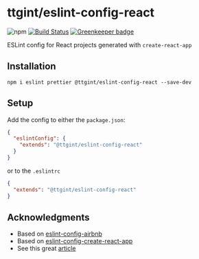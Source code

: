 # ttgint/eslint-config-react

![npm](https://img.shields.io/npm/v/@ttgint/eslint-config.svg) [![Build Status](https://travis-ci.org/ttgint/eslint-config-react.svg?branch=master)](https://travis-ci.org/ttgint/eslint-config-react) [![Greenkeeper badge](https://badges.greenkeeper.io/ttgint/eslint-config-react.svg)](https://greenkeeper.io/)

ESLint config for React projects generated with `create-react-app`

## Installation

`npm i eslint prettier @ttgint/eslint-config-react --save-dev`

## Setup

Add the config to either the `package.json`:

```json
{
  "eslintConfig": {
    "extends": "@ttgint/eslint-config-react"
  }
}
```

or to the `.eslintrc`

```json
{
  "extends": "@ttgint/eslint-config-react"
}
```

## Acknowledgments

- Based on [eslint-config-airbnb](https://www.npmjs.com/package/eslint-config-airbnb)
- Based on [eslint-config-create-react-app](https://www.npmjs.com/package/eslint-config-react-app)
- See this great [article](https://medium.com/@natterstefan/how-to-create-your-own-shared-eslint-prettier-and-stylelint-configuration-3930dd764de3)
